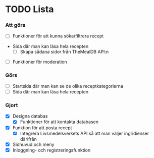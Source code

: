 # TODO Lista

### Att göra

-   [ ] Funktioner för att kunna söka/filtrera recept
-   Sida där man kan läsa hela recepten
    -   [ ] Skapa sådana sidor från TheMealDB API:n
-   [ ] Funktioner för moderation

### Görs

-   [ ] Startsida där man kan se de olika receptkategorierna
-   [ ] Sida där man kan läsa hela recepten

### Gjort

-   [x] Designa databas
    -   [x] Funktioner för att kontakta databasen
-   [x] Funktion för att posta recept
    -   [x] Integrera Livsmedelsverkets API så att man väljer ingridienser därifrån
-   [x] Sidhuvud och meny
-   [x] Inloggning- och registreringsfunktion
